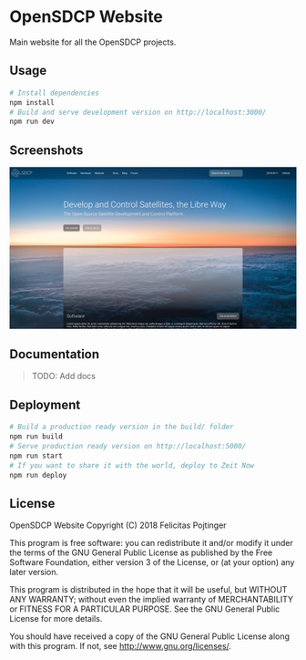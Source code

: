 # OpenSDCP Website

Main website for all the OpenSDCP projects.

## Usage

```bash
# Install dependencies
npm install
# Build and serve development version on http://localhost:3000/
npm run dev
```

## Screenshots

![Mockup of the landing page](/screenshots/landing-page.png)

## Documentation

> TODO: Add docs

## Deployment

```bash
# Build a production ready version in the build/ folder
npm run build
# Serve production ready version on http://localhost:5000/
npm run start
# If you want to share it with the world, deploy to Zeit Now
npm run deploy
```

## License

OpenSDCP Website Copyright (C) 2018 Felicitas Pojtinger

This program is free software: you can redistribute it and/or modify
it under the terms of the GNU General Public License as published by
the Free Software Foundation, either version 3 of the License, or
(at your option) any later version.

This program is distributed in the hope that it will be useful,
but WITHOUT ANY WARRANTY; without even the implied warranty of
MERCHANTABILITY or FITNESS FOR A PARTICULAR PURPOSE. See the
GNU General Public License for more details.

You should have received a copy of the GNU General Public License
along with this program. If not, see <http://www.gnu.org/licenses/>.